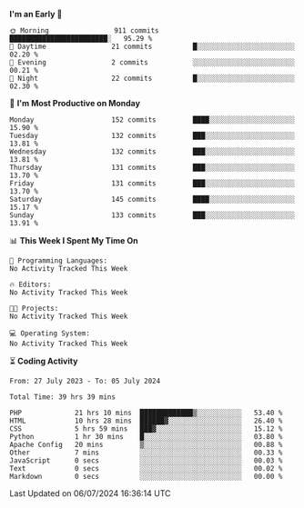 
<!--START_SECTION:week-->
**I'm an Early 🐤** 

```text
🌞 Morning                911 commits         ████████████████████████░   95.29 % 
🌆 Daytime                21 commits          █░░░░░░░░░░░░░░░░░░░░░░░░   02.20 % 
🌃 Evening                2 commits           ░░░░░░░░░░░░░░░░░░░░░░░░░   00.21 % 
🌙 Night                  22 commits          █░░░░░░░░░░░░░░░░░░░░░░░░   02.30 % 
```
📅 **I'm Most Productive on Monday** 

```text
Monday                   152 commits         ████░░░░░░░░░░░░░░░░░░░░░   15.90 % 
Tuesday                  132 commits         ███░░░░░░░░░░░░░░░░░░░░░░   13.81 % 
Wednesday                132 commits         ███░░░░░░░░░░░░░░░░░░░░░░   13.81 % 
Thursday                 131 commits         ███░░░░░░░░░░░░░░░░░░░░░░   13.70 % 
Friday                   131 commits         ███░░░░░░░░░░░░░░░░░░░░░░   13.70 % 
Saturday                 145 commits         ████░░░░░░░░░░░░░░░░░░░░░   15.17 % 
Sunday                   133 commits         ███░░░░░░░░░░░░░░░░░░░░░░   13.91 % 
```


📊 **This Week I Spent My Time On** 

```text
💬 Programming Languages: 
No Activity Tracked This Week

🔥 Editors: 
No Activity Tracked This Week

🐱‍💻 Projects: 
No Activity Tracked This Week

💻 Operating System: 
No Activity Tracked This Week
```


<!--END_SECTION:week-->

⏳ **Coding Activity**

<!--START_SECTION:alltime-->

```text
From: 27 July 2023 - To: 05 July 2024

Total Time: 39 hrs 39 mins

PHP             21 hrs 10 mins  █████████████▒░░░░░░░░░░░   53.40 %
HTML            10 hrs 28 mins  ██████▓░░░░░░░░░░░░░░░░░░   26.40 %
CSS             5 hrs 59 mins   ███▓░░░░░░░░░░░░░░░░░░░░░   15.12 %
Python          1 hr 30 mins    █░░░░░░░░░░░░░░░░░░░░░░░░   03.80 %
Apache Config   20 mins         ▒░░░░░░░░░░░░░░░░░░░░░░░░   00.88 %
Other           7 mins          ░░░░░░░░░░░░░░░░░░░░░░░░░   00.33 %
JavaScript      0 secs          ░░░░░░░░░░░░░░░░░░░░░░░░░   00.03 %
Text            0 secs          ░░░░░░░░░░░░░░░░░░░░░░░░░   00.02 %
Markdown        0 secs          ░░░░░░░░░░░░░░░░░░░░░░░░░   00.00 %
```

<!--END_SECTION:alltime-->
<!--START_SECTION:date-->

 Last Updated on 06/07/2024 16:36:14 UTC
<!--END_SECTION:date-->
